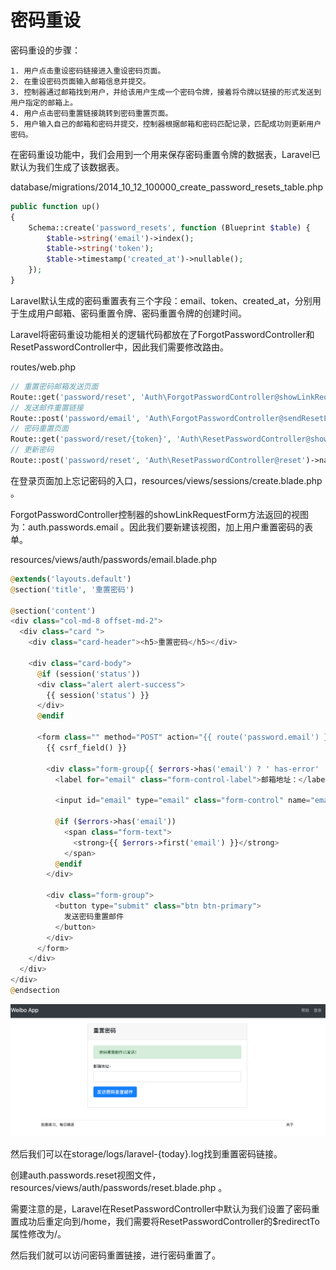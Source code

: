 # 密码重设

密码重设的步骤：
```
1. 用户点击重设密码链接进入重设密码页面。
2. 在重设密码页面输入邮箱信息并提交。
3. 控制器通过邮箱找到用户，并给该用户生成一个密码令牌，接着将令牌以链接的形式发送到用户指定的邮箱上。
4. 用户点击密码重置链接跳转到密码重置页面。
5. 用户输入自己的邮箱和密码并提交，控制器根据邮箱和密码匹配记录，匹配成功则更新用户密码。
```

在密码重设功能中，我们会用到一个用来保存密码重置令牌的数据表，Laravel已默认为我们生成了该数据表。  

database/migrations/2014_10_12_100000_create_password_resets_table.php
```php
public function up()
{
    Schema::create('password_resets', function (Blueprint $table) {
        $table->string('email')->index();
        $table->string('token');
        $table->timestamp('created_at')->nullable();
    });
}
```
Laravel默认生成的密码重置表有三个字段：email、token、created_at，分别用于生成用户邮箱、密码重置令牌、密码重置令牌的创建时间。  

Laravel将密码重设功能相关的逻辑代码都放在了ForgotPasswordController和ResetPasswordController中，因此我们需要修改路由。  

routes/web.php
```php
// 重置密码邮箱发送页面
Route::get('password/reset', 'Auth\ForgotPasswordController@showLinkRequestForm')->name('password.request');
// 发送邮件重置链接
Route::post('password/email', 'Auth\ForgotPasswordController@sendResetLinkEmail')->name('password.email');
// 密码重置页面
Route::get('password/reset/{token}', 'Auth\ResetPasswordController@showResetForm')->name('password.reset');
// 更新密码
Route::post('password/reset', 'Auth\ResetPasswordController@reset')->name('password.update');
```

在登录页面加上忘记密码的入口，resources/views/sessions/create.blade.php 。  

ForgotPasswordController控制器的showLinkRequestForm方法返回的视图为：auth.passwords.email 。因此我们要新建该视图，加上用户重置密码的表单。  

resources/views/auth/passwords/email.blade.php
```php
@extends('layouts.default')
@section('title', '重置密码')

@section('content')
<div class="col-md-8 offset-md-2">
  <div class="card ">
    <div class="card-header"><h5>重置密码</h5></div>

    <div class="card-body">
      @if (session('status'))
      <div class="alert alert-success">
        {{ session('status') }}
      </div>
      @endif

      <form class="" method="POST" action="{{ route('password.email') }}">
        {{ csrf_field() }}

        <div class="form-group{{ $errors->has('email') ? ' has-error' : '' }}">
          <label for="email" class="form-control-label">邮箱地址：</label>

          <input id="email" type="email" class="form-control" name="email" value="{{ old('email') }}" required>

          @if ($errors->has('email'))
            <span class="form-text">
              <strong>{{ $errors->first('email') }}</strong>
            </span>
          @endif
        </div>

        <div class="form-group">
          <button type="submit" class="btn btn-primary">
            发送密码重置邮件
          </button>
        </div>
      </form>
    </div>
  </div>
</div>
@endsection
```
![weibo-app-reset](https://raw.githubusercontent.com/duiying/img/master/weibo-app-reset.png)  

然后我们可以在storage/logs/laravel-{today}.log找到重置密码链接。  

创建auth.passwords.reset视图文件，resources/views/auth/passwords/reset.blade.php 。   

需要注意的是，Laravel在ResetPasswordController中默认为我们设置了密码重置成功后重定向到/home，我们需要将ResetPasswordController的$redirectTo属性修改为/。  

然后我们就可以访问密码重置链接，进行密码重置了。  
